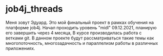 # job4j_threads
Меня зовут Эдуард. Это мой финальный проект в рамках обучения на платформе job4j. 
Начал проходить уровень "midl" 09.12.2021, планирую его завершить через 4 месяца,
В курсе производилась работа с ветками git.
В данном проекте будут рассматриваться такие темы как многопоточность, 
многозадачность и параллелизм работы в различных приложениях.
